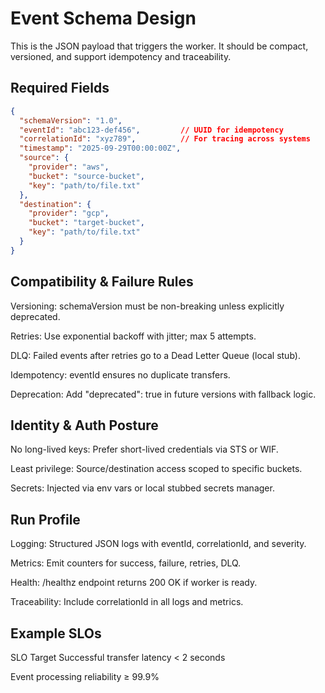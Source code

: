 # Event Schema Design
This is the JSON payload that triggers the worker. It should be compact, versioned, and support idempotency and traceability.

## Required Fields
```json
{
  "schemaVersion": "1.0",
  "eventId": "abc123-def456",         // UUID for idempotency
  "correlationId": "xyz789",          // For tracing across systems
  "timestamp": "2025-09-29T00:00:00Z",
  "source": {
    "provider": "aws",
    "bucket": "source-bucket",
    "key": "path/to/file.txt"
  },
  "destination": {
    "provider": "gcp",
    "bucket": "target-bucket",
    "key": "path/to/file.txt"
  }
}
```

## Compatibility & Failure Rules
Versioning: schemaVersion must be non-breaking unless explicitly deprecated.

Retries: Use exponential backoff with jitter; max 5 attempts.

DLQ: Failed events after retries go to a Dead Letter Queue (local stub).

Idempotency: eventId ensures no duplicate transfers.

Deprecation: Add "deprecated": true in future versions with fallback logic.

## Identity & Auth Posture
No long-lived keys: Prefer short-lived credentials via STS or WIF.

Least privilege: Source/destination access scoped to specific buckets.

Secrets: Injected via env vars or local stubbed secrets manager.

## Run Profile
Logging: Structured JSON logs with eventId, correlationId, and severity.

Metrics: Emit counters for success, failure, retries, DLQ.

Health: /healthz endpoint returns 200 OK if worker is ready.

Traceability: Include correlationId in all logs and metrics.

## Example SLOs
SLO	Target
Successful transfer latency	< 2 seconds

Event processing reliability ≥ 99.9%
